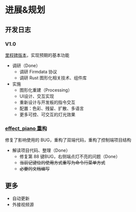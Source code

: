 # 进展&规划

## 开发日志

### V1.0

[里程碑版本](https://github.com/ChiruMori/EffectMidi/milestone/1)，实现预期的基本功能

- 调研（Done）
  - 调研 Firmdata 协议
  - 调研 Rust 图形化相关技术、组件库
- 实施
  - 图形化重建（Processing）
  - UI设计、交互实现
  - 重新设计与开发板的指令交互
  - 配置：色彩、残留、扩散、多语言
  - 更多可控、可交互的灯光效果

### [effect_piano 重构](https://github.com/ChiruMori/EffectMidi/tree/effect_piano_refactor)

修复了影响使用的 BUG，重构了双端代码，重构了控制端项目结构

- 解读项目代码、整理（Done）
  - 修复第 88 键BUG，右侧端点灯不亮的问题（Done）
  - ~~当前记键位的使用方式重写为命令行菜单方式~~
  - ~~必要的文档编写~~

## 更多

- 自动更新
- 外接视频源
